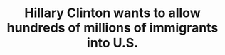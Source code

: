 ---
title: Hillary Clinton wants to allow hundreds of millions of immigrants into U.S.
summary: Clinton never said anything of the sort.
checks:
  - checker: politifact
    quote:
      Clinton has spoken in favor of bring in 65,000 Syrian refugees,
      but that’s nowhere near hundreds of millions of people, and not
      in a week.
    url: http://www.politifact.com/truth-o-meter/statements/2016/oct/31/donald-trump/trump-says-clinton-would-bring-650-million-people-/
---